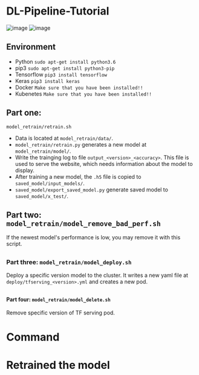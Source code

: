 # DL-Pipeline-Tutorial
![image](https://github.com/lsalab-member/DL-Pipeline-Tutorial/blob/main/system.png)
![image](https://github.com/lsalab-member/DL-Pipeline-Tutorial/blob/main/螢幕快照%202020-12-06%20下午11.01.56.png)

## <h2> Environment
- Python        `sudo apt-get install python3.6` 
- pip3          `sudo apt-get install python3-pip`
- Tensorflow    `pip3 install tensorflow`
- Keras         `pip3 install keras`
- Docker        `Make sure that you have been installed!!`
- Kubenetes     `Make sure that you have been installed!!`
## <h2> Part one: 
`model_retrain/retrain.sh`


- Data is located at `model_retrain/data/`.
- `model_retrain/retrain.py` generates a new model at `model_retrain/model/`.
- Write the trainging log to file `output_<version>_<accuracy>`. This file is used to serve the website, which needs information about the model to display.
- After training a new model, the `.h5` file is copied to `saved_model/input_models/`.
- `saved_model/export_saved_model.py` generate saved model to `saved_model/x_test/`.

## <h2> Part two: `model_retrain/model_remove_bad_perf.sh`
If the newest model's performance is low, you may remove it with this script.

## <h3> Part three: `model_retrain/model_deploy.sh`
Deploy a specific version model to the cluster. It writes a new yaml file at `deploy/tfserving_<version>.yml` and creates a new pod.

## <h4> Part four: `model_retrain/model_delete.sh`
Remove specific version of TF serving pod.


# Command

# Retrained the model
